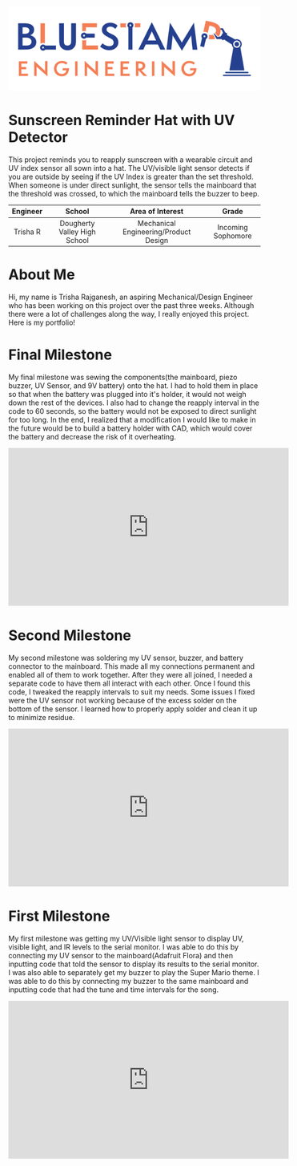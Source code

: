 ![Headstone Image](https://raw.githubusercontent.com/BlueStampEng/BSE_Template_Portfolio/de8633f62b5da2234992a0178a6a72fd6df7e7e1/branding/BlueStamp-Logo.svg)
# Sunscreen Reminder Hat with UV Detector
This project reminds you to reapply sunscreen with a wearable circuit and UV index sensor all sown into a hat. The UV/visible light sensor detects if you are outside by seeing if the UV Index is greater than the set threshold. When someone is under direct sunlight, the sensor tells the mainboard that the threshold was crossed, to which the mainboard tells the buzzer to beep.

| **Engineer** | **School** | **Area of Interest** | **Grade** |
|:--:|:--:|:--:|:--:|
|Trisha R | Dougherty Valley High School | Mechanical Engineering/Product Design | Incoming Sophomore

# About Me
Hi, my name is Trisha Rajganesh, an aspiring Mechanical/Design Engineer who has been working on this project over the past three weeks. Although there were a lot of challenges along the way, I really enjoyed this project. Here is my portfolio!
  
# Final Milestone
My final milestone was sewing the components(the mainboard, piezo buzzer, UV Sensor, and 9V battery) onto the hat. I had to hold them in place so that when the battery was plugged into it's holder, it would not weigh down the rest of the devices. I also had to change the reapply interval in the code to 60 seconds, so the battery would not be exposed to direct sunlight for too long. In the end, I realized that a modification I would like to make in the future would be to build a battery holder with CAD, which would cover the battery and decrease the risk of it overheating. 

<iframe width="560" height="315" src="https://www.youtube.com/embed/wUGRUNPWMo4" title="YouTube video player" frameborder="0" allow="accelerometer; autoplay; clipboard-write; encrypted-media; gyroscope; picture-in-picture" allowfullscreen></iframe>

# Second Milestone
My second milestone was soldering my UV sensor, buzzer, and battery connector to the mainboard. This made all my connections permanent and enabled all of them to work together. After they were all joined, I needed a separate code to have them all interact with each other. Once I found this code, I tweaked the reapply intervals to suit my needs. Some issues I fixed were the UV sensor not working because of the excess solder on the bottom of the sensor. I learned how to properly apply solder and clean it up to minimize residue.

<iframe width="560" height="315" src="https://www.youtube.com/embed/yx8pPPZKOJ8" title="YouTube video player" frameborder="0" allow="accelerometer; autoplay; clipboard-write; encrypted-media; gyroscope; picture-in-picture" allowfullscreen></iframe>

# First Milestone
  

My first milestone was getting my UV/Visible light sensor to display UV, visible light, and IR levels to the serial monitor. I was able to do this by connecting my UV sensor to the mainboard(Adafruit Flora) and then inputting code that told the sensor to display its results to the serial monitor. I was also able to separately get my buzzer to play the Super Mario theme. I was able to do this by connecting my buzzer to the same mainboard and inputting code that had the tune and time intervals for the song.

<iframe width="560" height="315" src="https://www.youtube.com/embed/2a0s0enZTdU" title="YouTube video player" frameborder="0" allow="accelerometer; autoplay; clipboard-write; encrypted-media; gyroscope; picture-in-picture" allowfullscreen></iframe>
